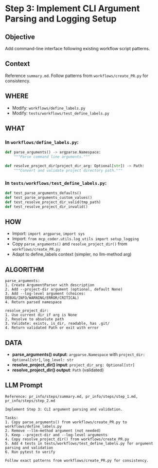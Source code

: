 # Step 3: Implement CLI Argument Parsing and Logging Setup

## Objective
Add command-line interface following existing workflow script patterns.

## Context
Reference `summary.md`. Follow patterns from `workflows/create_PR.py` for consistency.

## WHERE
- Modify: `workflows/define_labels.py`
- Modify: `tests/workflows/test_define_labels.py`

## WHAT

### In `workflows/define_labels.py`:
```python
def parse_arguments() -> argparse.Namespace:
    """Parse command line arguments."""
    
def resolve_project_dir(project_dir_arg: Optional[str]) -> Path:
    """Convert and validate project directory path."""
```

### In `tests/workflows/test_define_labels.py`:
```python
def test_parse_arguments_defaults()
def test_parse_arguments_custom_values()
def test_resolve_project_dir_valid(tmp_path)
def test_resolve_project_dir_invalid()
```

## HOW
- Import: `import argparse`, `import sys`
- Import: `from mcp_coder.utils.log_utils import setup_logging`
- Copy `parse_arguments()` and `resolve_project_dir()` from `workflows/create_PR.py`
- Adapt to define_labels context (simpler, no llm-method arg)

## ALGORITHM
```
parse_arguments:
1. Create ArgumentParser with description
2. Add --project-dir argument (optional, default None)
3. Add --log-level argument (choices: DEBUG/INFO/WARNING/ERROR/CRITICAL)
4. Return parsed namespace

resolve_project_dir:
1. Use current dir if arg is None
2. Resolve to absolute path
3. Validate: exists, is_dir, readable, has .git/
4. Return validated Path or exit with error
```

## DATA
- **parse_arguments() output**: `argparse.Namespace` with `project_dir: Optional[str]`, `log_level: str`
- **resolve_project_dir() input**: `project_dir_arg: Optional[str]`
- **resolve_project_dir() output**: `Path` (validated)

## LLM Prompt
```
Reference: pr_info/steps/summary.md, pr_info/steps/step_1.md, pr_info/steps/step_2.md

Implement Step 3: CLI argument parsing and validation.

Tasks:
1. Copy parse_arguments() from workflows/create_PR.py to workflows/define_labels.py
2. Remove --llm-method argument (not needed)
3. Keep --project-dir and --log-level arguments
4. Copy resolve_project_dir() from workflows/create_PR.py
5. Add 4 tests in tests/workflows/test_define_labels.py for argument parsing and validation
6. Run pytest to verify

Follow exact patterns from workflows/create_PR.py for consistency.
```
